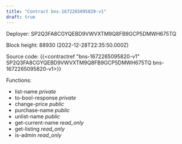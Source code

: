 ```yaml
---
title: "Contract bns-1672265095820-v1"
draft: true
---
```

Deployer: SP2Q3FA8CGYQEBD9VWVXTM9Q8FB9GCP5DMWH675TQ


 



Block height: 88930 (2022-12-28T22:35:50.000Z)

Source code: {{<contractref "bns-1672265095820-v1" SP2Q3FA8CGYQEBD9VWVXTM9Q8FB9GCP5DMWH675TQ bns-1672265095820-v1>}}

Functions:

* list-name _private_
* to-bool-response _private_
* change-price _public_
* purchase-name _public_
* unlist-name _public_
* get-current-name _read_only_
* get-listing _read_only_
* is-admin _read_only_
